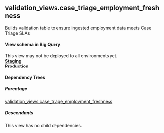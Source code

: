 ## validation_views.case_triage_employment_freshness
Builds validation table to ensure ingested employment data meets Case Triage SLAs

#### View schema in Big Query
This view may not be deployed to all environments yet.<br/>
[**Staging**](https://console.cloud.google.com/bigquery?pli=1&p=recidiviz-staging&page=table&project=recidiviz-staging&d=validation_views&t=case_triage_employment_freshness)
<br/>
[**Production**](https://console.cloud.google.com/bigquery?pli=1&p=recidiviz-123&page=table&project=recidiviz-123&d=validation_views&t=case_triage_employment_freshness)
<br/>

#### Dependency Trees

##### Parentage
[validation_views.case_triage_employment_freshness](../validation_views/case_triage_employment_freshness.md) <br/>


##### Descendants
This view has no child dependencies.
